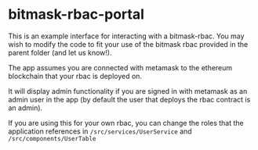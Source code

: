 # bitmask-rbac-portal

This is an example interface for interacting with a bitmask-rbac.  You may wish to modify the code to fit your use of the bitmask rbac provided in the parent folder (and let us know!).

The app assumes you are connected with metamask to the ethereum blockchain that your rbac is deployed on.

It will display admin functionality if you are signed in with metamask as an admin user in the app (by default the user that deploys the rbac contract is an admin).

If you are using this for your own rbac, you can change the roles that the application references in `/src/services/UserService` and `/src/components/UserTable`
